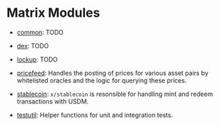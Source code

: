 # Matrix Modules

- [common](common/spec/README.md): TODO

- [dex](dex/spec/README.md): TODO

- [lockup](lockup/spec/README.md): TODO

- [pricefeed](pricefeed/spec/README.md): Handles the posting of prices for various asset pairs by whitelisted oracles and the logic for querying these prices.

- [stablecoin](stablecoin/spec/README.md): `x/stablecoin` is resonsible for handling mint and redeem transactions with USDM.

- [testutil](testutil/spec/README.md): Helper functions for unit and integration tests.
